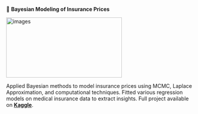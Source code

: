 🧮 **Bayesian Modeling of Insurance Prices**  

<img width="311" height="162" alt="images" src="https://github.com/user-attachments/assets/a97aa723-f4e9-4c9f-b39f-7ce260203575" />

Applied Bayesian methods to model insurance prices using MCMC, Laplace Approximation, and computational techniques. Fitted various regression models on medical insurance data to extract insights. Full project available on **[Kaggle](https://www.kaggle.com/code/emmanueldjegou/bayesian-methods-for-health-insurance-cost)**.
